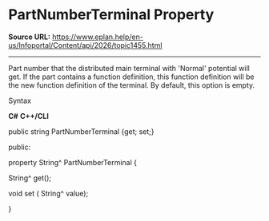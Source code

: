 # PartNumberTerminal Property

**Source URL:** https://www.eplan.help/en-us/Infoportal/Content/api/2026/topic1455.html

---

Part number that the distributed main terminal with 'Normal' potential will get. If the part contains a function definition, this function definition will be the new function definition of the terminal. By default, this option is empty.

Syntax

**C#**
**C++/CLI**


public string PartNumberTerminal {get; set;}

public:

property String^ PartNumberTerminal {

   String^ get();

   void set (    String^ value);

}

